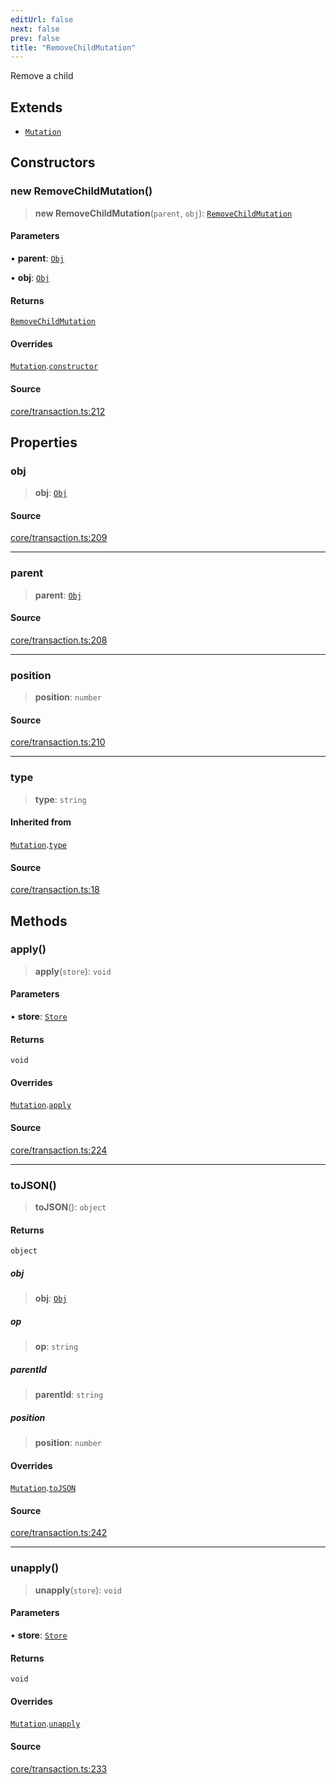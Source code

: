```yaml
---
editUrl: false
next: false
prev: false
title: "RemoveChildMutation"
---
```


Remove a child

## Extends

- [`Mutation`](/api-core/classes/mutation/)

## Constructors

### new RemoveChildMutation()

> **new RemoveChildMutation**(`parent`, `obj`): [`RemoveChildMutation`](/api-core/classes/removechildmutation/)

#### Parameters

• **parent**: [`Obj`](/api-core/classes/obj/)

• **obj**: [`Obj`](/api-core/classes/obj/)

#### Returns

[`RemoveChildMutation`](/api-core/classes/removechildmutation/)

#### Overrides

[`Mutation`](/api-core/classes/mutation/).[`constructor`](/api-core/classes/mutation/#constructors)

#### Source

[core/transaction.ts:212](https://github.com/dgmjs/dgmjs/blob/6298c851d69b83f472385d1ebb3c937ddb56985d/packages/core/src/core/transaction.ts#L212)

## Properties

### obj

> **obj**: [`Obj`](/api-core/classes/obj/)

#### Source

[core/transaction.ts:209](https://github.com/dgmjs/dgmjs/blob/6298c851d69b83f472385d1ebb3c937ddb56985d/packages/core/src/core/transaction.ts#L209)

***

### parent

> **parent**: [`Obj`](/api-core/classes/obj/)

#### Source

[core/transaction.ts:208](https://github.com/dgmjs/dgmjs/blob/6298c851d69b83f472385d1ebb3c937ddb56985d/packages/core/src/core/transaction.ts#L208)

***

### position

> **position**: `number`

#### Source

[core/transaction.ts:210](https://github.com/dgmjs/dgmjs/blob/6298c851d69b83f472385d1ebb3c937ddb56985d/packages/core/src/core/transaction.ts#L210)

***

### type

> **type**: `string`

#### Inherited from

[`Mutation`](/api-core/classes/mutation/).[`type`](/api-core/classes/mutation/#type)

#### Source

[core/transaction.ts:18](https://github.com/dgmjs/dgmjs/blob/6298c851d69b83f472385d1ebb3c937ddb56985d/packages/core/src/core/transaction.ts#L18)

## Methods

### apply()

> **apply**(`store`): `void`

#### Parameters

• **store**: [`Store`](/api-core/classes/store/)

#### Returns

`void`

#### Overrides

[`Mutation`](/api-core/classes/mutation/).[`apply`](/api-core/classes/mutation/#apply)

#### Source

[core/transaction.ts:224](https://github.com/dgmjs/dgmjs/blob/6298c851d69b83f472385d1ebb3c937ddb56985d/packages/core/src/core/transaction.ts#L224)

***

### toJSON()

> **toJSON**(): `object`

#### Returns

`object`

##### obj

> **obj**: [`Obj`](/api-core/classes/obj/)

##### op

> **op**: `string`

##### parentId

> **parentId**: `string`

##### position

> **position**: `number`

#### Overrides

[`Mutation`](/api-core/classes/mutation/).[`toJSON`](/api-core/classes/mutation/#tojson)

#### Source

[core/transaction.ts:242](https://github.com/dgmjs/dgmjs/blob/6298c851d69b83f472385d1ebb3c937ddb56985d/packages/core/src/core/transaction.ts#L242)

***

### unapply()

> **unapply**(`store`): `void`

#### Parameters

• **store**: [`Store`](/api-core/classes/store/)

#### Returns

`void`

#### Overrides

[`Mutation`](/api-core/classes/mutation/).[`unapply`](/api-core/classes/mutation/#unapply)

#### Source

[core/transaction.ts:233](https://github.com/dgmjs/dgmjs/blob/6298c851d69b83f472385d1ebb3c937ddb56985d/packages/core/src/core/transaction.ts#L233)
